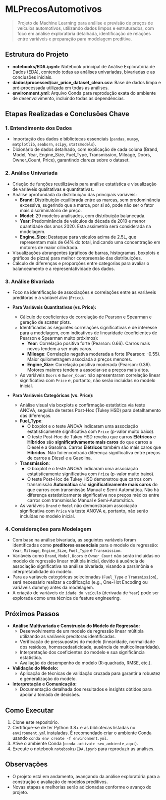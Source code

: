 # MLPrecosAutomotivos

> Projeto de Machine Learning para análise e previsão de preços de veículos automotivos, utilizando dados limpos e estruturados, com foco em análise exploratória detalhada, identificação de relações entre variáveis e preparação para modelagem preditiva.

## Estrutura do Projeto

-   **notebooks/EDA.ipynb**: Notebook principal de Análise Exploratória de Dados (EDA), contendo todas as análises univariadas, bivariadas e as conclusões iniciais.
-   **dados/processed/car_price_dataset_clean.csv**: Base de dados limpa e pré-processada utilizada em todas as análises.
-   **environment.yml**: Arquivo Conda para reprodução exata do ambiente de desenvolvimento, incluindo todas as dependências.

## Etapas Realizadas e Conclusões Chave

### 1. Entendimento dos Dados

-   Importação dos dados e bibliotecas essenciais (`pandas`, `numpy`, `matplotlib`, `seaborn`, `scipy`, `statsmodels`).
-   Dicionário de dados detalhado, com explicação de cada coluna (Brand, Model, Year, Engine_Size, Fuel_Type, Transmission, Mileage, Doors, Owner_Count, Price), garantindo clareza sobre o dataset.

### 2. Análise Univariada

-   Criação de funções reutilizáveis para análise estatística e visualização de variáveis qualitativas e quantitativas.
-   Análise aprofundada da distribuição das principais variáveis:
    * **Brand**: Distribuição equilibrada entre as marcas, sem predominância excessiva, sugerindo que a marca, por si só, pode não ser o fator mais discriminatório de preço.
    * **Model**: 29 modelos analisados, com distribuição balanceada.
    * **Year**: Predominância de veículos da década de 2010 e menor quantidade dos anos 2020. Esta assimetria será considerada na modelagem.
    * **Engine_Size**: Destaque para veículos acima de 2.5L, que representam mais de 64% do total, indicando uma concentração em motores de maior cilindrada.
-   Visualizações abrangentes (gráficos de barras, histogramas, boxplots e gráficos de pizza) para melhor compreensão das distribuições.
-   Cálculo de diferenças e proporções entre categorias para avaliar o balanceamento e a representatividade dos dados.

### 3. Análise Bivariada

-   Foco na identificação de associações e correlações entre as variáveis preditoras e a variável alvo (`Price`).
-   **Para Variáveis Quantitativas (vs. Price):**
    * Cálculo de coeficientes de correlação de Pearson e Spearman e geração de scatter plots.
    * Identificadas as seguintes correlações significativas e de interesse para a modelagem, com indicativos de linearidade (coeficientes de Pearson e Spearman muito próximos):
        * **Year**: Correlação positiva forte (Pearson: 0.66). Carros mais novos tendem a ser mais caros.
        * **Mileage**: Correlação negativa moderada a forte (Pearson: -0.55). Maior quilometragem associada a preços menores.
        * **Engine_Size**: Correlação positiva moderada (Pearson: 0.36). Motores maiores tendem a associar-se a preços mais altos.
    * As variáveis `Doors` e `Owner_Count` não apresentaram correlação linear significativa com `Price` e, portanto, não serão incluídas no modelo inicial.

-   **Para Variáveis Categóricas (vs. Price):**
    * Análise visual via boxplots e confirmação estatística via teste ANOVA, seguida de testes Post-Hoc (Tukey HSD) para detalhamento das diferenças.
    * **Fuel_Type**:
        * O boxplot e o teste ANOVA indicaram uma associação estatisticamente significativa com `Price` (p-valor muito baixo).
        * O teste Post-Hoc de Tukey HSD revelou que carros **Elétricos** e **Híbridos** são **significativamente mais caros** do que carros a Diesel e a Gasolina. Carros **Elétricos** também são mais caros que **Híbridos**. Não foi encontrada diferença significativa entre preços de carros a Diesel e a Gasolina.
    * **Transmission**:
        * O boxplot e o teste ANOVA indicaram uma associação estatisticamente significativa com `Price` (p-valor muito baixo).
        * O teste Post-Hoc de Tukey HSD demonstrou que carros com transmissão **Automática** são **significativamente mais caros** do que carros com transmissão Manual e Semi-Automática. Não há diferença estatisticamente significativa nos preços médios entre carros com transmissão Manual e Semi-Automática.
    * As variáveis `Brand` e `Model` não demonstraram associação significativa com `Price` via teste ANOVA e, portanto, não serão incluídas no modelo inicial.

### 4. Considerações para Modelagem

-   Com base na análise bivariada, as seguintes variáveis foram identificadas como **preditores essenciais** para o modelo de regressão: `Year`, `Mileage`, `Engine_Size`, `Fuel_Type` e `Transmission`.
-   Variáveis como `Brand`, `Model`, `Doors` e `Owner_Count` não serão incluídas no modelo de regressão linear múltipla inicial, devido à ausência de associação significativa na análise bivariada, visando a parsimônia e interpretabilidade do modelo.
-   Para as variáveis categóricas selecionadas (`Fuel_Type` e `Transmission`), será necessário realizar a codificação (e.g., One-Hot Encoding ou variáveis dummy) antes da modelagem.
-   A criação de variáveis de `idade do veículo` (derivada de `Year`) pode ser explorada como uma técnica de feature engineering.

## Próximos Passos

-   **Análise Multivariada e Construção do Modelo de Regressão:**
    * Desenvolvimento de um modelo de regressão linear múltipla utilizando as variáveis preditoras identificadas.
    * Verificação de pressupostos do modelo (linearidade, normalidade dos resíduos, homoscedasticidade, ausência de multicolinearidade).
    * Interpretação dos coeficientes do modelo e sua significância estatística.
    * Avaliação do desempenho do modelo (R-quadrado, RMSE, etc.).
-   **Validação do Modelo:**
    * Aplicação de técnicas de validação cruzada para garantir a robustez e generalização do modelo.
-   **Interpretação e Comunicação:**
    * Documentação detalhada dos resultados e insights obtidos para apoiar a tomada de decisões.

## Como Executar

1.  Clone este repositório.
2.  Certifique-se de ter Python 3.8+ e as bibliotecas listadas no `environment.yml` instaladas. É recomendado criar o ambiente Conda usando `conda env create -f environment.yml`.
3.  Ative o ambiente Conda (`conda activate seu_ambiente_aqui`).
4.  Execute o notebook `notebooks/EDA.ipynb` para reproduzir as análises.

## Observações

-   O projeto está em andamento, avançando da análise exploratória para a construção e avaliação de modelos preditivos.
-   Novas etapas e melhorias serão adicionadas conforme o avanço do projeto.
